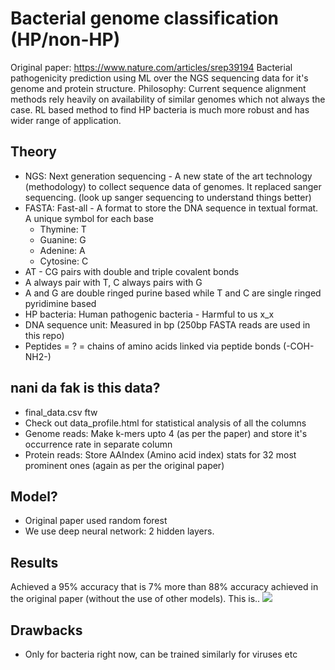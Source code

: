 # Bacterial genome classification (HP/non-HP)
Original paper: https://www.nature.com/articles/srep39194
Bacterial pathogenicity prediction using ML over the NGS sequencing data for it's genome and protein structure.
Philosophy: Current sequence alignment methods rely heavily on availability of similar genomes which not always the case. RL based method to find HP bacteria is much more robust and has wider range of application.

## Theory
- NGS: Next generation sequencing - A new state of the art technology (methodology) to collect sequence data of genomes. It replaced sanger sequencing. (look up sanger sequencing to understand things better)
- FASTA: Fast-all - A format to store the DNA sequence in textual format. A unique symbol for each base
    - Thymine: T
    - Guanine: G
    - Adenine: A
    - Cytosine: C
- AT - CG pairs with double and triple covalent bonds
- A always pair with T, C always pairs with G
- A and G are double ringed purine based while T and C are single ringed pyridimine based
- HP bacteria: Human pathogenic bacteria - Harmful to us x_x
- DNA sequence unit: Measured in bp (250bp FASTA reads are used in this repo)
- Peptides = ? = chains of amino acids linked via peptide bonds (-COH-NH2-)


## nani da fak is this data?
- final_data.csv ftw
- Check out data_profile.html for statistical analysis of all the columns
- Genome reads: Make k-mers upto 4 (as per the paper) and store it's occurrence rate in separate column
- Protein reads: Store AAIndex (Amino acid index) stats for 32 most prominent ones (again as per the original paper)

## Model?
- Original paper used random forest
- We use deep neural network: 2 hidden layers.

## Results
Achieved a 95% accuracy that is 7% more than 88% accuracy achieved in the original paper (without the use of other models).
This is..
![](https://i.imgur.com/P8O5Lr0.jpg)

## Drawbacks
- Only for bacteria right now, can be trained similarly for viruses etc
